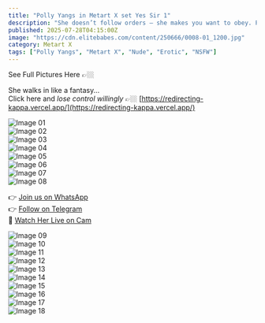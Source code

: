 ```yaml
---
title: "Polly Yangs in Metart X set Yes Sir 1"
description: "She doesn’t follow orders — she makes you want to obey. Polly’s ‘Yes Sir’ is pure visual domination."
published: 2025-07-28T04:15:00Z
image: "https://cdn.elitebabes.com/content/250666/0008-01_1200.jpg"
category: Metart X
tags: ["Polly Yangs", "Metart X", "Nude", "Erotic", "NSFW"]
---
```


See Full Pictures Here 👉🏼

She walks in like a fantasy...  
Click here and *lose control willingly* 👉🏼 [https://redirecting-kappa.vercel.app/](https://redirecting-kappa.vercel.app/)

![Image 01](https://cdn.elitebabes.com/content/250666/0008-01_1200.jpg)  
![Image 02](https://cdn.elitebabes.com/content/250666/0008-02_1200.jpg)  
![Image 03](https://cdn.elitebabes.com/content/250666/0008-03_1200.jpg)  
![Image 04](https://cdn.elitebabes.com/content/250666/0008-04_1200.jpg)  
![Image 05](https://cdn.elitebabes.com/content/250666/0008-05_1200.jpg)  
![Image 06](https://cdn.elitebabes.com/content/250666/0008-06_1200.jpg)  
![Image 07](https://cdn.elitebabes.com/content/250666/0008-07_1200.jpg)  
![Image 08](https://cdn.elitebabes.com/content/250666/0008-08_1200.jpg)

👉 [Join us on WhatsApp](https://whatsapp.com/channel/0029VaMsUAp7tkjI8KcaRn10)  
👉 [Follow on Telegram](https://t.me/Xibabes)  
🔞 [Watch Her Live on Cam](https://redirecting-kappa.vercel.app/)

![Image 09](https://cdn.elitebabes.com/content/250666/0008-09_1800.jpg)  
![Image 10](https://cdn.elitebabes.com/content/250666/0008-10_1200.jpg)  
![Image 11](https://cdn.elitebabes.com/content/250666/0008-11_1800.jpg)  
![Image 12](https://cdn.elitebabes.com/content/250666/0008-12_1200.jpg)  
![Image 13](https://cdn.elitebabes.com/content/250666/0008-13_1800.jpg)  
![Image 14](https://cdn.elitebabes.com/content/250666/0008-14_1200.jpg)  
![Image 15](https://cdn.elitebabes.com/content/250666/0008-15_1800.jpg)  
![Image 16](https://cdn.elitebabes.com/content/250666/0008-16_1200.jpg)  
![Image 17](https://cdn.elitebabes.com/content/250666/0008-17_1200.jpg)  
![Image 18](https://cdn.elitebabes.com/content/250666/0008-18_1800.jpg)
